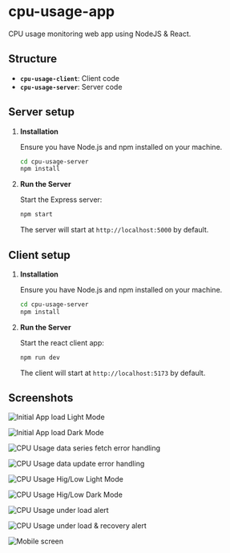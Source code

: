 # cpu-usage-app
CPU usage monitoring web app using NodeJS & React.

## Structure

- **`cpu-usage-client`**: Client code
- **`cpu-usage-server`**: Server code

## Server setup

1. **Installation**

   Ensure you have Node.js and npm installed on your machine.

   ```bash
   cd cpu-usage-server
   npm install
   ```

2. **Run the Server**

   Start the Express server:

   ```bash
   npm start
   ```

   The server will start at `http://localhost:5000` by default.

## Client setup

1. **Installation**

   Ensure you have Node.js and npm installed on your machine.

   ```bash
   cd cpu-usage-server
   npm install
   ```

2. **Run the Server**

   Start the react client app:

   ```bash
   npm run dev
   ```

   The client will start at `http://localhost:5173` by default.

## Screenshots

![Initial App load Light Mode](https://github.com/rnanania/cpu-usage-app/blob/main/screenshots/Initial-Light-Mode.png)


![Initial App load Dark Mode](https://github.com/rnanania/cpu-usage-app/blob/main/screenshots/Initial-Dark-Mode.png)

![CPU Usage data series fetch error handling](https://github.com/rnanania/cpu-usage-app/blob/main/screenshots/Error-Handling-Fetch.png)

![CPU Usage data update error handling](https://github.com/rnanania/cpu-usage-app/blob/main/screenshots/Error-Handling-Update.png)

![CPU Usage Hig/Low Light Mode](https://github.com/rnanania/cpu-usage-app/blob/main/screenshots/CPU-Usage-High-Low.png)

![CPU Usage Hig/Low Dark Mode](https://github.com/rnanania/cpu-usage-app/blob/main/screenshots/CPU-Usage-Higg-Low-Dark.png)

![CPU Usage under load alert](https://github.com/rnanania/cpu-usage-app/blob/main/screenshots/Under-Load-Recovery-1.png)

![CPU Usage under load & recovery alert](https://github.com/rnanania/cpu-usage-app/blob/main/screenshots/Under-Load-Recovery-2.png)

![Mobile screen](https://github.com/rnanania/cpu-usage-app/blob/main/screenshots/Mobile-Screen.png)


